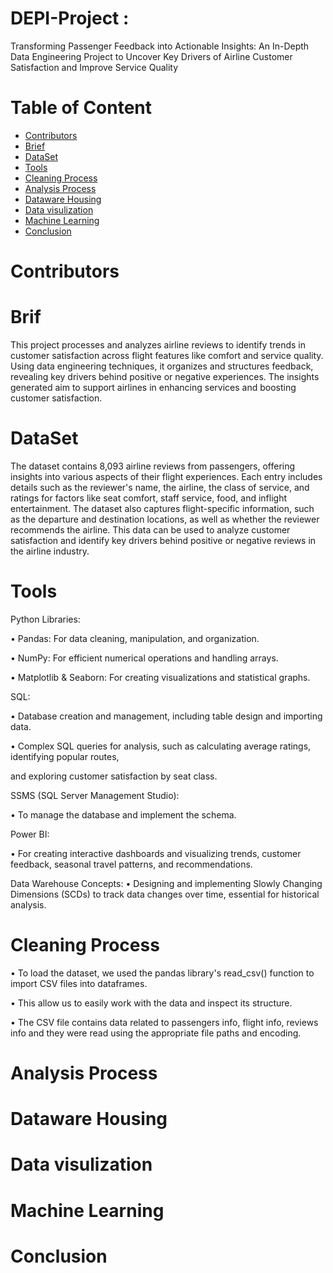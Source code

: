 # DEPI-Project :
Transforming Passenger Feedback into Actionable Insights: An In-Depth Data Engineering Project to Uncover Key Drivers of Airline Customer Satisfaction and Improve Service Quality



# Table of Content

* [Contributors](#Contributors)
* [Brief](#Brief)
* [DataSet](#DataSet)
* [Tools](#Tools)
* [Cleaning Process](#Cleaning_Process)
* [Analysis Process](#Analysis_Process)
* [Dataware Housing](#Dataware_Housing)
* [Data visulization](#Data_visulization)
* [Machine Learning](#Machine_Learning)
* [Conclusion](#Conclusion)
  


# Contributors

# Brif

This project processes and analyzes airline reviews to identify trends in customer satisfaction across flight features like comfort and service quality. Using data engineering techniques, it organizes and structures feedback, revealing key drivers behind positive or negative experiences. The insights generated aim to support airlines in enhancing services and boosting customer satisfaction.

# DataSet 

  The dataset contains 8,093 airline reviews from passengers, offering insights into various aspects of their flight experiences. Each entry  includes details such as the reviewer's name, the airline, the class of service, 
 and ratings for factors like seat comfort, staff service, food, and inflight entertainment. 
 The dataset also captures flight-specific information, such as the departure and destination locations, as well as whether the reviewer      recommends the airline. This
 data can be used to analyze customer satisfaction and identify key drivers behind positive or negative reviews in the airline industry.

# Tools 
  Python Libraries:
  
   • Pandas: For data cleaning, manipulation, and organization. 
    
   • NumPy: For efficient numerical operations and handling arrays.
    
   • Matplotlib & Seaborn: For creating visualizations and statistical graphs.
    
  SQL:
  
   • Database creation and management, including table design and importing data. 
   
   • Complex SQL queries for analysis, such as calculating average ratings, identifying popular routes, 
   
   and exploring customer satisfaction by seat class.
    
  SSMS (SQL Server Management Studio):
  
   • To manage the database and implement the schema.
   
  Power BI:
  
   • For creating interactive dashboards and visualizing trends, customer feedback, seasonal travel patterns, and recommendations.
   
  Data Warehouse Concepts:
   • Designing and implementing Slowly Changing Dimensions (SCDs) to track data changes over time, essential for historical analysis.

# Cleaning Process

   • To load the dataset, we used the pandas library's read_csv() function to import CSV files into dataframes.
   
   • This allow us to easily work with the data and inspect its structure.
   
   •  The CSV file contains data related to passengers info, flight info, reviews info and they were read using the appropriate file paths and encoding.

# Analysis Process


# Dataware Housing


# Data visulization


# Machine Learning



# Conclusion


 
